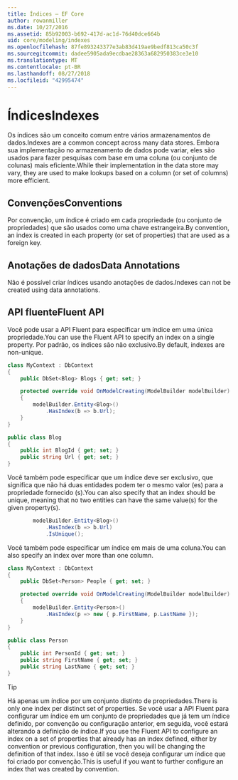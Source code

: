 ```yaml
---
title: Índices – EF Core
author: rowanmiller
ms.date: 10/27/2016
ms.assetid: 85b92003-b692-417d-ac1d-76d40dce664b
uid: core/modeling/indexes
ms.openlocfilehash: 87fe893243377e3ab83d419ae9bedf813ca50c3f
ms.sourcegitcommit: dadee5905ada9ecdbae28363a682950383ce3e10
ms.translationtype: MT
ms.contentlocale: pt-BR
ms.lasthandoff: 08/27/2018
ms.locfileid: "42995474"
---
```

# <a name="indexes"></a><span data-ttu-id="a4201-102">Índices</span><span class="sxs-lookup"><span data-stu-id="a4201-102">Indexes</span></span>

<span data-ttu-id="a4201-103">Os índices são um conceito comum entre vários armazenamentos de dados.</span><span class="sxs-lookup"><span data-stu-id="a4201-103">Indexes are a common concept across many data stores.</span></span> <span data-ttu-id="a4201-104">Embora sua implementação no armazenamento de dados pode variar, eles são usados para fazer pesquisas com base em uma coluna (ou conjunto de colunas) mais eficiente.</span><span class="sxs-lookup"><span data-stu-id="a4201-104">While their implementation in the data store may vary, they are used to make lookups based on a column (or set of columns) more efficient.</span></span>

## <a name="conventions"></a><span data-ttu-id="a4201-105">Convenções</span><span class="sxs-lookup"><span data-stu-id="a4201-105">Conventions</span></span>

<span data-ttu-id="a4201-106">Por convenção, um índice é criado em cada propriedade (ou conjunto de propriedades) que são usados como uma chave estrangeira.</span><span class="sxs-lookup"><span data-stu-id="a4201-106">By convention, an index is created in each property (or set of properties) that are used as a foreign key.</span></span>

## <a name="data-annotations"></a><span data-ttu-id="a4201-107">Anotações de dados</span><span class="sxs-lookup"><span data-stu-id="a4201-107">Data Annotations</span></span>

<span data-ttu-id="a4201-108">Não é possível criar índices usando anotações de dados.</span><span class="sxs-lookup"><span data-stu-id="a4201-108">Indexes can not be created using data annotations.</span></span>

## <a name="fluent-api"></a><span data-ttu-id="a4201-109">API fluente</span><span class="sxs-lookup"><span data-stu-id="a4201-109">Fluent API</span></span>

<span data-ttu-id="a4201-110">Você pode usar a API Fluent para especificar um índice em uma única propriedade.</span><span class="sxs-lookup"><span data-stu-id="a4201-110">You can use the Fluent API to specify an index on a single property.</span></span> <span data-ttu-id="a4201-111">Por padrão, os índices são não exclusivo.</span><span class="sxs-lookup"><span data-stu-id="a4201-111">By default, indexes are non-unique.</span></span>

<!-- [!code-csharp[Main](samples/core/Modeling/FluentAPI/Samples/Index.cs?highlight=7,8)] -->
``` csharp
class MyContext : DbContext
{
    public DbSet<Blog> Blogs { get; set; }

    protected override void OnModelCreating(ModelBuilder modelBuilder)
    {
        modelBuilder.Entity<Blog>()
            .HasIndex(b => b.Url);
    }
}

public class Blog
{
    public int BlogId { get; set; }
    public string Url { get; set; }
}
```

<span data-ttu-id="a4201-112">Você também pode especificar que um índice deve ser exclusivo, que significa que não há duas entidades podem ter o mesmo valor (es) para a propriedade fornecido (s).</span><span class="sxs-lookup"><span data-stu-id="a4201-112">You can also specify that an index should be unique, meaning that no two entities can have the same value(s) for the given property(s).</span></span>

<!-- [!code-csharp[Main](samples/core/Modeling/FluentAPI/Samples/IndexUnique.cs?highlight=3)] -->
``` csharp
        modelBuilder.Entity<Blog>()
            .HasIndex(b => b.Url)
            .IsUnique();
```

<span data-ttu-id="a4201-113">Você também pode especificar um índice em mais de uma coluna.</span><span class="sxs-lookup"><span data-stu-id="a4201-113">You can also specify an index over more than one column.</span></span>

<!-- [!code-csharp[Main](samples/core/Modeling/FluentAPI/Samples/IndexComposite.cs?highlight=7,8)] -->
``` csharp
class MyContext : DbContext
{
    public DbSet<Person> People { get; set; }

    protected override void OnModelCreating(ModelBuilder modelBuilder)
    {
        modelBuilder.Entity<Person>()
            .HasIndex(p => new { p.FirstName, p.LastName });
    }
}

public class Person
{
    public int PersonId { get; set; }
    public string FirstName { get; set; }
    public string LastName { get; set; }
}
```

> [!TIP]  
> <span data-ttu-id="a4201-114">Há apenas um índice por um conjunto distinto de propriedades.</span><span class="sxs-lookup"><span data-stu-id="a4201-114">There is only one index per distinct set of properties.</span></span> <span data-ttu-id="a4201-115">Se você usar a API Fluent para configurar um índice em um conjunto de propriedades que já tem um índice definido, por convenção ou configuração anterior, em seguida, você estará alterando a definição de índice.</span><span class="sxs-lookup"><span data-stu-id="a4201-115">If you use the Fluent API to configure an index on a set of properties that already has an index defined, either by convention or previous configuration, then you will be changing the definition of that index.</span></span> <span data-ttu-id="a4201-116">Isso é útil se você deseja configurar um índice que foi criado por convenção.</span><span class="sxs-lookup"><span data-stu-id="a4201-116">This is useful if you want to further configure an index that was created by convention.</span></span>
